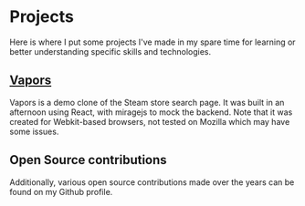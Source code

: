 # Projects

Here is where I put some projects I've made in my spare time for learning or
better understanding specific skills and technologies.


## [Vapors](https://hk47196.github.io/vapors/)
Vapors is a demo clone of the Steam store search page. It was built in an afternoon using React, with miragejs to mock the backend.
Note that it was created for Webkit-based browsers, not tested on Mozilla which may have some issues.

## Open Source contributions
Additionally, various open source contributions made over the years can be found
on my Github profile.
